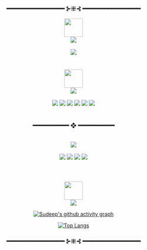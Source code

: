 

<h3 align="center">   ━━━━━━━━━━━━━━━━ ⊱⁜⊰ ━━━━━━━━━━━━━━━━   </h3>

<div align="center">
  <img width="50" src="https://user-images.githubusercontent.com/83217673/158658408-afc0e021-6b4f-49f8-a616-514fb46d0376.gif">
  <br/>
</div>
<div align="center">
  <img src="https://img.shields.io/badge/My-Intro-blue?style=for-the-badge&label=&color=16262c">
  <br/><br/>
  <img src="https://readme-typing-svg.herokuapp.com?duration=3000&color=14B1C9&center=true&vCenter=true&lines=Hi%2C+I+am+Sudeep;A+computer+science+student;I+live+in+Nepal%2C+Asia">
 </div>

#

<div align="center">
  <img width="50" src="https://user-images.githubusercontent.com/83217673/158730053-8f4e3bf5-6df6-4d04-985e-2162bb76f3aa.gif">
  <br/>
</div>
<div align="center">
  <img src="https://img.shields.io/badge/%20-Proficient%20in-16262C?label=&style=for-the-badge">
  <br/><br/>
  <img src="https://img.shields.io/badge/%20-Arch%20Linux-16262C?logo=archlinux&style=for-the-badge">
  <img src="https://img.shields.io/badge/%20-HTML%205-16262C?logo=html5&style=for-the-badge">
  <img src="https://img.shields.io/badge/%20-CSS%203-16262C?logo=css3&style=for-the-badge&logoColor=blue">
  <img src="https://img.shields.io/badge/%20-GNU%20Emacs-16262C?logo=gnuemacs&style=for-the-badge&logoColor=lightpurple">
  <img style="position: relative;" src="https://img.shields.io/badge/%20-Vim-16262C?logo=vim&style=for-the-badge&logoColor=green">
  <img style="position: relative;" src="https://img.shields.io/badge/%20-Git-16262C?logo=git&style=for-the-badge">
</div>

<br>
<h3 align="center"> ━━━━━━━━━━  ❖  ━━━━━━━━━━ </h3>
<br>

<div align="center">
  <img src="https://img.shields.io/badge/Skills-16262c?style=for-the-badge">
  <br/><br/>
  <img src="https://img.shields.io/badge/Problem%20Solving-0e1e25?style=for-the-badge&&logoColor=ffffff&labelColor=282828">
  <img src="https://img.shields.io/badge/Leadership-50ae94?style=for-the-badge&&logoColor=ffffff&labelColor=282828">
  <img src="https://img.shields.io/badge/Deep%20Learning-0e1e25?style=for-the-badge&&logoColor=ffffff&labelColor=282828">
  <img src="https://img.shields.io/badge/Workflow%20Management-50ae94?style=for-the-badge&logoColor=50ae94&labelColor=282828">
  <br/><br/>
</div>

#

<div align="center">
  <img width="50" src="https://user-images.githubusercontent.com/83217673/158729771-8367e7df-78ef-4521-9de4-b210cfd9984c.gif">
  <br/>
</div>

<div align="center">
  <img src="https://img.shields.io/badge/Stats-16262c?style=for-the-badge">
</div>

<div align="center">
  
[![Sudeep's github activity graph](https://github-readme-activity-graph.vercel.app/graph?username=Sudeep-Sharma0-0&bg_color=fffff0&color=708090&line=24292e&point=24292e&area=true&hide_border=true)](https://github.com/ashutosh00710/github-readme-activity-graph)

</div>

<div align="center">

[![Top Langs](https://github-readme-stats.vercel.app/api/top-langs/?username=Sudeep-Sharma0-0&layout=compact&theme=tokyonight)](https://github.com/anuraghazra/github-readme-stats)

</div>

<h3 align="center">   ━━━━━━━━━━━━━━━━ ⊱⁜⊰ ━━━━━━━━━━━━━━━━   </h3>
